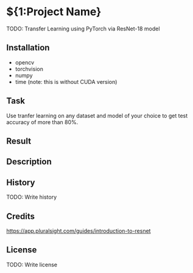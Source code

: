# ${1:Project Name}
TODO: Transfer Learning using PyTorch via ResNet-18 model
## Installation
- opencv
- torchvision
- numpy
- time
(note: this is without CUDA version)
## Task
Use tranfer learning on any dataset and model of your choice to get test accuracy of more than 80%.
## Result

## Description

## History
TODO: Write history
## Credits
https://app.pluralsight.com/guides/introduction-to-resnet
## License
TODO: Write license